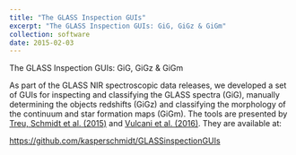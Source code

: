 ```yaml
---
title: "The GLASS Inspection GUIs"
excerpt: "The GLASS Inspection GUIs: GiG, GiGz & GiGm"
collection: software
date: 2015-02-03
---
```

The GLASS Inspection GUIs: GiG, GiGz & GiGm

As part of the GLASS NIR spectroscopic data releases, we developed a set of GUIs for inspecting and classifying the GLASS spectra (GiG), manually determining the objects redshifts (GiGz) and classifying the morphology of the continuum and star formation maps (GiGm). The tools are presented by [Treu, Schmidt et al. (2015)](https://ui.adsabs.harvard.edu/abs/2015ApJ...812..114T/abstract) and [Vulcani et al. (2016)](https://ui.adsabs.harvard.edu/abs/2016ApJ...833..178V). They are available at:

<https://github.com/kasperschmidt/GLASSinspectionGUIs>
